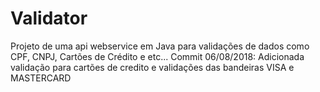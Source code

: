 # Validator
Projeto de uma api webservice em Java para validações de dados como CPF, CNPJ, Cartões de Crédito e etc...
Commit 06/08/2018:
Adicionada validação para cartões de credito e validações das bandeiras VISA e MASTERCARD
